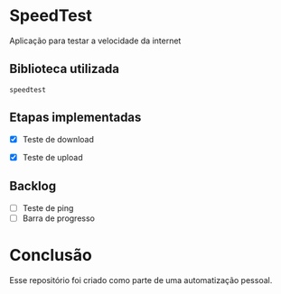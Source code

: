# SpeedTest
Aplicação para testar a velocidade da internet

## Biblioteca utilizada
```speedtest```

## Etapas implementadas
- [x] Teste de download
- [x] Teste de upload


## Backlog
- [ ] Teste de ping
- [ ] Barra de progresso

# Conclusão

Esse repositório foi criado como parte de uma automatização pessoal.
